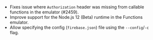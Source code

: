 - Fixes issue where `Authorization` header was missing from callable functions in the emulator (#2459).
- Improve support for the Node.js 12 (Beta) runtime in the Functions emulator.
- Allow specifying the config (`firebase.json`) file using the `--config`/`-c` flag.

